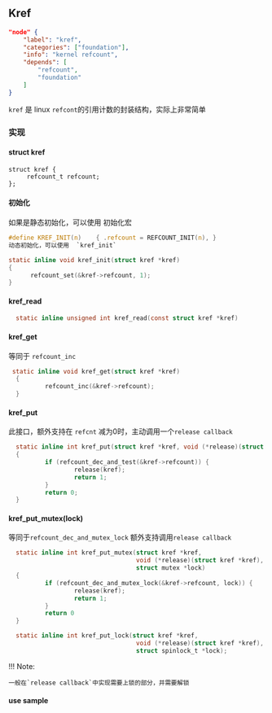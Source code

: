 ## Kref

```json
"node" {
    "label": "kref",
    "categories": ["foundation"],
    "info": "kernel refcount",
    "depends": [
        "refcount",
        "foundation"
    ]
}
```

`kref` 是 linux `refcont`的引用计数的封装结构，实际上非常简单

### 实现

#### struct kref

```
struct kref {
     refcount_t refcount;
};
```

#### 初始化

如果是静态初始化，可以使用 初始化宏

```c
#define KREF_INIT(n)    { .refcount = REFCOUNT_INIT(n), }
动态初始化，可以使用  `kref_init`
```

```c
static inline void kref_init(struct kref *kref)
{
      refcount_set(&kref->refcount, 1);
}             
```

#### kref_read

```c
  static inline unsigned int kref_read(const struct kref *kref)
```

#### kref_get

等同于 `refcount_inc`

```c
 static inline void kref_get(struct kref *kref)
  {
          refcount_inc(&kref->refcount);
  }
```

#### kref_put

此接口，额外支持在 `refcnt` 减为0时，主动调用一个`release callback`

```c
  static inline int kref_put(struct kref *kref, void (*release)(struct kref *kref))
  {
          if (refcount_dec_and_test(&kref->refcount)) {
                  release(kref);
                  return 1;
          }
          return 0;
  }
```

#### kref_put_mutex(lock)

等同于`refcount_dec_and_mutex_lock` 额外支持调用`release callback`

```c
  static inline int kref_put_mutex(struct kref *kref,
                                   void (*release)(struct kref *kref),
                                   struct mutex *lock)
  {
          if (refcount_dec_and_mutex_lock(&kref->refcount, lock)) {
                  release(kref);
                  return 1;
          }
          return 0
  }

  static inline int kref_put_lock(struct kref *kref,
                                   void (*release)(struct kref *kref),
                                   struct spinlock_t *lock);
```

!!! Note:

    一般在`release callback`中实现需要上锁的部分，并需要解锁

#### use sample
